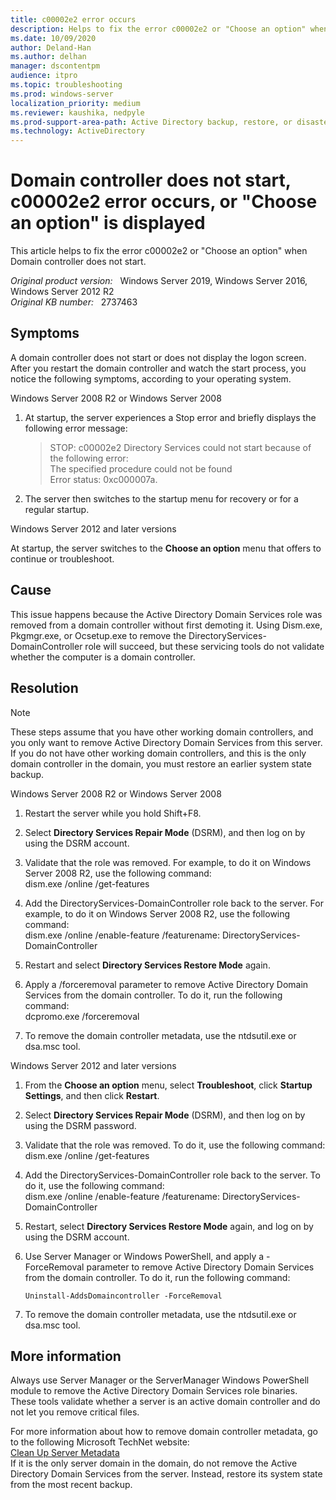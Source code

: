 ```yaml
---
title: c00002e2 error occurs
description: Helps to fix the error c00002e2 or "Choose an option" when Domain controller does not start.
ms.date: 10/09/2020
author: Deland-Han
ms.author: delhan 
manager: dscontentpm
audience: itpro
ms.topic: troubleshooting
ms.prod: windows-server
localization_priority: medium
ms.reviewer: kaushika, nedpyle
ms.prod-support-area-path: Active Directory backup, restore, or disaster recovery
ms.technology: ActiveDirectory
---
```

# Domain controller does not start, c00002e2 error occurs, or "Choose an option" is displayed

This article helps to fix the error c00002e2 or "Choose an option" when Domain controller does not start.

_Original product version:_ &nbsp; Windows Server 2019, Windows Server 2016, Windows Server 2012 R2  
_Original KB number:_ &nbsp; 2737463

## Symptoms

A domain controller does not start or does not display the logon screen. After you restart the domain controller and watch the start process, you notice the following symptoms, according to your operating system.

Windows Server 2008 R2 or Windows Server 2008  

1. At startup, the server experiences a Stop error and briefly displays the following error message:  

    >STOP: c00002e2 Directory Services could not start because of the following error:  
    The specified procedure could not be found  
    Error status: 0xc000007a.

2. The server then switches to the startup menu for recovery or for a regular startup.  

Windows Server 2012 and later versions  

At startup, the server switches to the **Choose an option**  menu that offers to continue or troubleshoot.

## Cause

This issue happens because the Active Directory Domain Services role was removed from a domain controller without first demoting it. Using Dism.exe, Pkgmgr.exe, or Ocsetup.exe to remove the DirectoryServices-DomainController role will succeed, but these servicing tools do not validate whether the computer is a domain controller.

## Resolution

> [!NOTE]
> These steps assume that you have other working domain controllers, and you only want to remove Active Directory Domain Services from this server. If you do not have other working domain controllers, and this is the only domain controller in the domain, you must restore an earlier system state backup.

Windows Server 2008 R2 or Windows Server 2008  

1. Restart the server while you hold Shift+F8.
2. Select **Directory Services Repair Mode** (DSRM), and then log on by using the DSRM account.
3. Validate that the role was removed. For example, to do it on Windows Server 2008 R2, use the following command:  
    dism.exe /online /get-features  

4. Add the DirectoryServices-DomainController role back to the server. For example, to do it on Windows Server 2008 R2, use the following command:  
dism.exe /online /enable-feature /featurename: DirectoryServices-DomainController  

5. Restart and select **Directory Services Restore Mode** again.
6. Apply a /forceremoval parameter to remove Active Directory Domain Services from the domain controller. To do it, run the following command:  
    dcpromo.exe /forceremoval  

7. To remove the domain controller metadata, use the ntdsutil.exe or dsa.msc tool.  

 Windows Server 2012 and later versions  

1. From the **Choose an option** menu, select **Troubleshoot**, click **Startup Settings**, and then click **Restart**.
2. Select **Directory Services Repair Mode** (DSRM), and then log on by using the DSRM password.
3. Validate that the role was removed. To do it, use the following command:  
    dism.exe /online /get-features  

4. Add the DirectoryServices-DomainController role back to the server. To do it, use the following command:  
    dism.exe /online /enable-feature /featurename: DirectoryServices-DomainController  

5. Restart, select **Directory Services Restore Mode** again, and log on by using the DSRM account.
6. Use Server Manager or Windows PowerShell, and apply a -ForceRemoval parameter to remove Active Directory Domain Services from the domain controller. To do it, run the following command:  

    ```console
    Uninstall-AddsDomaincontroller -ForceRemoval  
    ```

7. To remove the domain controller metadata, use the ntdsutil.exe or dsa.msc tool.

## More information

Always use Server Manager or the ServerManager Windows PowerShell module to remove the Active Directory Domain Services role binaries. These tools validate whether a server is an active domain controller and do not let you remove critical files.

For more information about how to remove domain controller metadata, go to the following Microsoft TechNet website:  
 [Clean Up Server Metadata](https://docs.microsoft.com/previous-versions/windows/it-pro/windows-server-2008-R2-and-2008/cc816907%28v=ws.10%29)  
If it is the only server domain in the domain, do not remove the Active Directory Domain Services from the server. Instead, restore its system state from the most recent backup.
